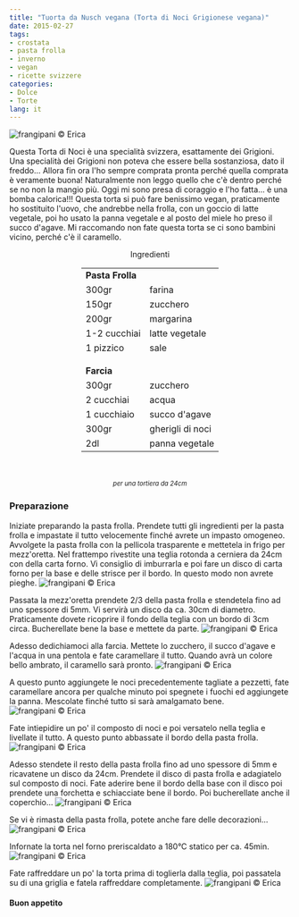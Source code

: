 ```yaml
---
title: "Tuorta da Nusch vegana (Torta di Noci Grigionese vegana)"
date: 2015-02-27
tags:
- crostata
- pasta frolla
- inverno
- vegan
- ricette svizzere
categories:
- Dolce
- Torte
lang: it
---
```

![](header.jpg "frangipani © Erica")

Questa Torta di Noci è una specialità svizzera, esattamente dei Grigioni. Una specialità dei Grigioni non poteva che essere bella sostanziosa, dato il freddo... Allora fin ora l'ho sempre comprata pronta perché quella comprata è veramente buona! Naturalmente non leggo quello che c'è dentro perché se no non la mangio più. Oggi mi sono presa di coraggio e l'ho fatta... è una bomba calorica!!! Questa torta si può fare benissimo vegan, praticamente ho sostituito l'uovo, che andrebbe nella frolla, con un goccio di latte vegetale, poi ho usato la panna vegetale e al posto del miele ho preso il succo d'agave. Mi raccomando non fate questa torta se ci sono bambini vicino, perché c'è il caramello.


<div id="wrapper" style="text-align: center">
  <div id="yourdiv" style="display: inline-block;">
    <div class="ingredients">
      <div class="ingredients-title">Ingredienti</div>
      <table>
        <tbody>
          <tr>
            <td colspan="2"><b>Pasta Frolla</b></td>
          </tr>
          <tr>
            <td>300gr</td>
            <td>farina</td>
          </tr>
          <tr>
            <td>150gr</td>
            <td>zucchero</td>
          </tr>
          <tr>
            <td>200gr</td>
            <td>margarina</td>
          </tr>
          <tr>
            <td>1-2 cucchiai</td>
            <td>latte vegetale</td>
          </tr>
          <tr>
            <td>1 pizzico</td>
            <td>sale</td>
          </tr>
          <tr style="height: 15px;"></tr>
          <tr>          
            <td colspan="2"><b>Farcia</b></td>
          </tr>
          <tr>
            <td>300gr</td>
            <td>zucchero</td>
          </tr>
          <tr>
            <td>2 cucchiai</td>
            <td>acqua</td>
          </tr>
          <tr>
            <td>1 cucchiaio</td>
            <td>succo d'agave</td>
          </tr>
          <tr>
            <td>300gr</td>
            <td>gherigli di noci</td>
          </tr>
          <tr>
            <td>2dl</td>
            <td>panna vegetale</td>  
          </tr>
        </tbody>
      </table>
      <br></br>
      <i class="pull-right" style="font-size: 80%;">per una tortiera da 24cm</i>
    </div>
  </div>
</div>


<h3>
  <font color="grey">
    <i class="fa-solid fa-gears"></i>
  </font> Preparazione
</h3>

Iniziate preparando la pasta frolla. Prendete tutti gli ingredienti per la pasta frolla e impastate il tutto velocemente finché avrete un impasto omogeneo. Avvolgete la pasta frolla con la pellicola trasparente e mettetela in frigo per mezz'oretta.
Nel frattempo rivestite una teglia rotonda a cerniera da 24cm con della carta forno. Vi consiglio di imburrarla e poi fare un disco di carta forno per la base e delle strisce per il bordo. In questo modo non avrete pieghe.
![](tegliarivestita.jpg "frangipani © Erica")

Passata la mezz'oretta prendete 2/3 della pasta frolla e stendetela fino ad uno spessore di 5mm. Vi servirà un disco da ca. 30cm di diametro. Praticamente dovete ricoprire il fondo della teglia con un bordo di 3cm circa. Bucherellate bene la base e mettete da parte.
![](basefrolla.jpg "frangipani © Erica")

Adesso dedichiamoci alla farcia. Mettete lo zucchero, il succo d'agave e l'acqua in una pentola e fate caramellare il tutto. Quando avrà un colore bello ambrato, il caramello sarà pronto.
![](caramello.jpg "frangipani © Erica")

A questo punto aggiungete le noci precedentemente tagliate a pezzetti, fate caramellare ancora per qualche minuto poi spegnete i fuochi ed aggiungete la panna. Mescolate finché tutto si sarà amalgamato bene.
![](farcia.jpg "frangipani © Erica")

Fate intiepidire un po' il composto di noci e poi versatelo nella teglia e livellate il tutto. A questo punto abbassate il bordo della pasta frolla.
![](farcita.jpg "frangipani © Erica")

Adesso stendete il resto della pasta frolla fino ad uno spessore di 5mm e ricavatene un disco da 24cm. Prendete il disco di pasta frolla e adagiatelo sul composto di noci. Fate aderire bene il bordo della base con il disco poi prendete una forchetta e schiacciate bene il bordo. Poi bucherellate anche il coperchio...
![](finita.jpg "frangipani © Erica")

Se vi è rimasta della pasta frolla, potete anche fare delle decorazioni...
![](decorata.jpg "frangipani © Erica")

Infornate la torta nel forno preriscaldato a 180°C statico per ca. 45min.
![](sfornata.jpg "frangipani © Erica")

Fate raffreddare un po' la torta prima di toglierla dalla teglia, poi passatela su di una griglia e fatela raffreddare completamente.
![](risultato.jpg "frangipani © Erica")

<h4>Buon appetito
  <font color="red">
    <i class="fa-regular fa-face-smile"></i>
  </font>
</h4>
